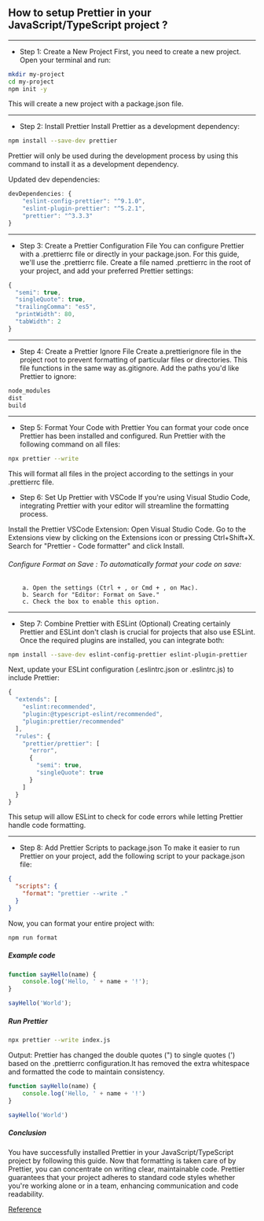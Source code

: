 ## How to setup Prettier in your JavaScript/TypeScript project ?
***

* Step 1: Create a New Project
First, you need to create a new project. Open your terminal and run:

```bash
mkdir my-project
cd my-project
npm init -y
```
This will create a new project with a package.json file.
***
* Step 2: Install Prettier
Install Prettier as a development dependency:

```bash
npm install --save-dev prettier
```
Prettier will only be used during the development process by using this command to install it as a development dependency.

Updated dev dependencies:
```js
devDependencies: {
    "eslint-config-prettier": "^9.1.0",
    "eslint-plugin-prettier": "^5.2.1",
    "prettier": "^3.3.3"
}
```
***
* Step 3: Create a Prettier Configuration File
You can configure Prettier with a .prettierrc file or directly in your package.json. For this guide, we'll use the .prettierrc file. Create a file named .prettierrc in the root of your project, and add your preferred Prettier settings:

```js
{
  "semi": true,
  "singleQuote": true,
  "trailingComma": "es5",
  "printWidth": 80,
  "tabWidth": 2
}
```
***
* Step 4: Create a Prettier Ignore File
Create a.prettierignore file in the project root to prevent formatting of particular files or directories. This file functions in the same way as.gitignore. Add the paths you'd like Prettier to ignore:

```bash
node_modules
dist
build
```
***
* Step 5: Format Your Code with Prettier
You can format your code once Prettier has been installed and configured. Run Prettier with the following command on all files:

```bash
npx prettier --write 
```
This will format all files in the project according to the settings in your .prettierrc file.

* Step 6: Set Up Prettier with VSCode
If you're using Visual Studio Code, integrating Prettier with your editor will streamline the formatting process.

Install the Prettier VSCode Extension: Open Visual Studio Code. Go to the Extensions view by clicking on the Extensions icon or pressing Ctrl+Shift+X. Search for "Prettier - Code formatter" and click Install.

  ###### Configure Format on Save : To automatically format your code on save:
        a. Open the settings (Ctrl + , or Cmd + , on Mac).
        b. Search for "Editor: Format on Save."
        c. Check the box to enable this option.

***
* Step 7: Combine Prettier with ESLint (Optional)
Creating certainly Prettier and ESLint don't clash is crucial for projects that also use ESLint. Once the required plugins are installed, you can integrate both:
```bash
npm install --save-dev eslint-config-prettier eslint-plugin-prettier
```
Next, update your ESLint configuration (.eslintrc.json or .eslintrc.js) to include Prettier:

```js
{
  "extends": [
    "eslint:recommended",
    "plugin:@typescript-eslint/recommended",
    "plugin:prettier/recommended"
  ],
  "rules": {
    "prettier/prettier": [
      "error",
      {
        "semi": true,
        "singleQuote": true
      }
    ]
  }
}
```
This setup will allow ESLint to check for code errors while letting Prettier handle code formatting.
***
* Step 8: Add Prettier Scripts to package.json
To make it easier to run Prettier on your project, add the following script to your package.json file:
```json
{
  "scripts": {
    "format": "prettier --write ."
  }
}
```
Now, you can format your entire project with:
```bash
npm run format
```
##### Example code
```js
function sayHello(name) {
    console.log('Hello, ' + name + '!');
}

sayHello('World');
```
##### Run Prettier
```bash
npx prettier --write index.js
```
Output: Prettier has changed the double quotes (") to single quotes (') based on the .prettierrc configuration.It has removed the extra whitespace and formatted the code to maintain consistency.

```js
function sayHello(name) {
    console.log('Hello, ' + name + '!')
}

sayHello('World')
```

##### Conclusion
You have successfully installed Prettier in your JavaScript/TypeScript project by following this guide. Now that formatting is taken care of by Prettier, you can concentrate on writing clear, maintainable code. Prettier guarantees that your project adheres to standard code styles whether you're working alone or in a team, enhancing communication and code readability.

[Reference](https://www.geeksforgeeks.org/how-to-set-up-prettier-in-your-javascript-typescript-project/)